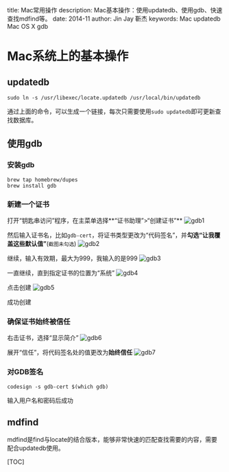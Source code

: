 title: Mac常用操作
description: Mac基本操作：使用updatedb、使用gdb、快速查找mdfind等。
date: 2014-11
author: Jin Jay
        靳杰
keywords: Mac updatedb
          Mac OS X gdb

# Mac系统上的基本操作
## updatedb

	sudo ln -s /usr/libexec/locate.updatedb /usr/local/bin/updatedb
通过上面的命令，可以生成一个链接，每次只需要使用`sudo updatedb`即可更新查找数据库。

## 使用gdb
### 安装gdb

    brew tap homebrew/dupes
    brew install gdb
### 新建一个证书
打开“钥匙串访问”程序，在主菜单选择**“证书助理”>“创建证书”**
![gdb1](http://ijinjay.github.io/static/gdb/gdb1.png)

然后输入证书名，比如`gdb-cert`，将证书类型更改为“代码签名”，并**勾选“让我覆盖这些默认值”**(`截图未勾选`)
![gdb2](http://ijinjay.github.io/static/gdb/gdb2.png)

继续，输入有效期，最大为999，我输入的是999
![gdb3](http://ijinjay.github.io/static/gdb/gdb3.png)

一直继续，直到指定证书的位置为“系统”
![gdb4](http://ijinjay.github.io/static/gdb/gdb4.png)

点击创建
![gdb5](http://ijinjay.github.io/static/gdb/gdb5.png)

成功创建

### 确保证书始终被信任
右击证书，选择“显示简介”
![gdb6](http://ijinjay.github.io/static/gdb/gdb6.png)

展开“信任”，将代码签名处的值更改为**始终信任**
![gdb7](http://ijinjay.github.io/static/gdb/gdb7.png)

### 对GDB签名

    codesign -s gdb-cert $(which gdb)
输入用户名和密码后成功

## mdfind
mdfind是find与locate的结合版本，能够非常快速的匹配查找需要的内容，需要配合updatedb使用。


[TOC]
